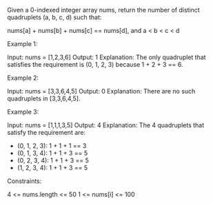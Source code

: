 Given a 0-indexed integer array nums, return the number of distinct
quadruplets (a, b, c, d) such that:


nums[a] + nums[b] + nums[c] == nums[d], and
a < b < c < d



Example 1:


Input: nums = [1,2,3,6]
Output: 1
Explanation: The only quadruplet that satisfies the requirement is (0, 1, 2,
3) because 1 + 2 + 3 == 6.


Example 2:


Input: nums = [3,3,6,4,5]
Output: 0
Explanation: There are no such quadruplets in [3,3,6,4,5].


Example 3:


Input: nums = [1,1,1,3,5]
Output: 4
Explanation: The 4 quadruplets that satisfy the requirement are:
- (0, 1, 2, 3): 1 + 1 + 1 == 3
- (0, 1, 3, 4): 1 + 1 + 3 == 5
- (0, 2, 3, 4): 1 + 1 + 3 == 5
- (1, 2, 3, 4): 1 + 1 + 3 == 5



Constraints:


4 <= nums.length <= 50
1 <= nums[i] <= 100




